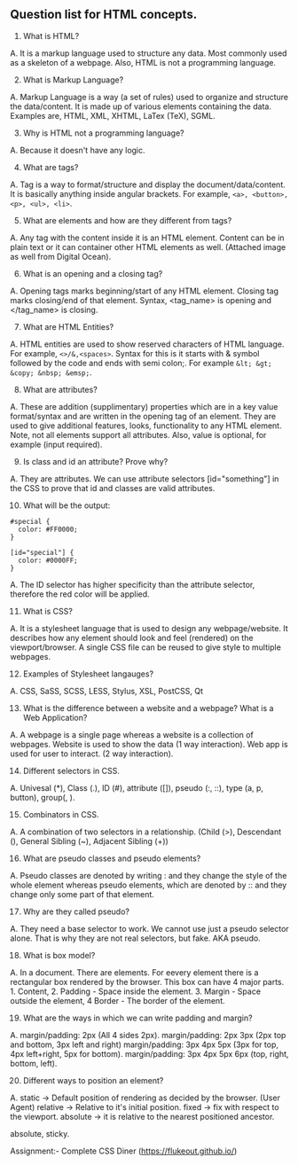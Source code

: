 ## Question list for HTML concepts.

1. What is HTML?

A. It is a markup language used to structure any data. Most commonly used as a skeleton of a webpage. Also, HTML is not a programming language.


2. What is Markup Language?

A. Markup Language is a way (a set of rules) used to organize and structure the data/content. It is made up of various elements containing the data. Examples are, HTML, XML, XHTML, LaTex (TeX), SGML.


3. Why is HTML not a programming language?

A. Because it doesn't have any logic.

4. What are tags?

A. Tag is a way to format/structure and display the document/data/content. It is basically anything inside angular brackets. 
For example, `<a>, <button>, <p>, <ul>, <li>`.


5. What are elements and how are they different from tags?

A. Any tag with the content inside it is an HTML element. Content can be in plain text or it can container other HTML elements as well. (Attached image as well from Digital Ocean).


6. What is an opening and a closing tag?

A. Opening tags marks beginning/start of any HTML element. Closing tag marks closing/end of that element. Syntax, <tag_name> is opening and </tag_name> is closing.


7. What are HTML Entities?

A. HTML entities are used to show reserved characters of HTML language. For example, `<>/&,<spaces>`. Syntax for this is it starts with & symbol followed by the code and ends with semi colon;. For example `&lt; &gt; &copy; &nbsp; &emsp;`.


8. What are attributes?

A. These are addition (supplimentary) properties which are in a key value format/syntax and are written in the opening tag of an element. They are used to give additional features, looks, functionality to any HTML element. Note, not all elements support all attributes. Also, value is optional, for example (input required).


9. Is class and id an attribute? Prove why?

A. They are attributes. We can use attribute selectors [id="something"] in the CSS to prove that id and classes are valid attributes.


10. What will be the output:
```
#special {
  color: #FF0000;
}

[id="special"] {
  color: #0000FF;
}
```

A. The ID selector has higher specificity than the attribute selector, therefore the red color will be applied.


11. What is CSS?

A. It is a stylesheet language that is used to design any webpage/website. It describes how any element should look and feel (rendered) on the viewport/browser. A single CSS file can be reused to give style to multiple webpages.


12. Examples of Stylesheet langauges?

A. CSS, SaSS, SCSS, LESS, Stylus, XSL, PostCSS, Qt


13. What is the difference between a website and a webpage? What is a Web Application?

A. A webpage is a single page whereas a website is a collection of webpages. Website is used to show the data (1 way interaction). Web app is used for user to interact. (2 way interaction).


14. Different selectors in CSS.

A. Univesal (*), Class (.), ID (#), attribute ([]), pseudo (:, ::), type (a, p, button), group(, ).


15. Combinators in CSS.

A. A combination of two selectors in a relationship. (Child (>), Descendant (<space>), General Sibling (~), Adjacent Sibling (+))


16. What are pseudo classes and pseudo elements?

A. Pseudo classes are denoted by writing : and they change the style of the whole element whereas pseudo elements, which are denoted by :: and they change only some part of that element.


17. Why are they called pseudo?

A. They need a base selector to work. We cannot use just a pseudo selector alone. That is why they are not real selectors, but fake. AKA pseudo.

18. What is box model?

A. In a document. There are elements. For eevery element there is a rectangular box rendered by the browser. This box can have 4 major parts. 1. Content, 2. Padding - Space inside the element. 3. Margin - Space outside the element, 4 Border - The border of the element.

19. What are the ways in which we can write padding and margin?

A. margin/padding: 2px (All 4 sides 2px).
margin/padding: 2px 3px (2px top and bottom, 3px left and right)
margin/padding: 3px 4px 5px (3px for top, 4px left+right, 5px for bottom).
margin/padding: 3px 4px 5px 6px (top, right, bottom, left).

20. Different ways to position an element?

A. static -> Default position of rendering as decided by the browser. (User Agent)
relative -> Relative to it's initial position.
fixed -> fix with respect to the viewport.
absolute -> it is relative to the nearest positioned ancestor.

absolute, sticky.

Assignment:- Complete CSS Diner 
(https://flukeout.github.io/)